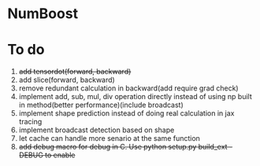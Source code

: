 # NumBoost

# To do
1. ~~add tensordot(forward, backward)~~
2. add slice(forward, backward)
3. remove redundant calculation in backward(add require grad check)
4. implement add, sub, mul, div operation directly instead of using np built in method(better performance)(include broadcast)
5. implement shape prediction instead of doing real calculation in jax tracing
6. implement broadcast detection based on shape
7. let cache can handle more senario at the same function
8. ~~add debug macro for debug in C. Use python setup.py build_ext -DEBUG to enable~~
